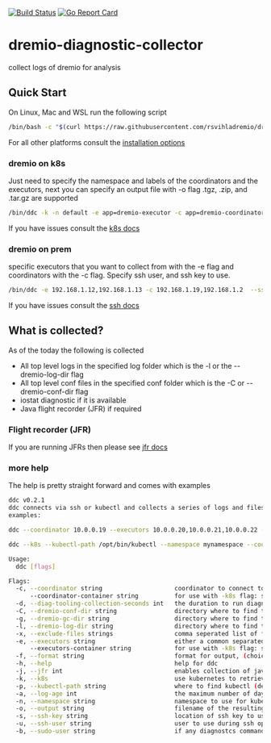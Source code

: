 [![Build Status](https://github.com/rsvihladremio/dremio-diagnostic-collector/actions/workflows/go.yml/badge.svg)](https://github.com/rsvihladremio/dremio-diagnostic-collector/actions/workflows/go.yml)
[![Go Report Card](https://goreportcard.com/badge/github.com/rsvihladremio/dremio-diagnostic-collector)](https://goreportcard.com/report/github.com/rsvihladremio/dremio-diagnostic-collector)

# dremio-diagnostic-collector

collect logs of dremio for analysis


## Quick Start

On Linux, Mac and WSL run the following script

```sh
/bin/bash -c "$(curl https://raw.githubusercontent.com/rsvihladremio/dremio-diagnostic-collector/main/script/install)"
```

For all other platforms consult the [installation options](docs/install.md)

### dremio on k8s

Just need to specify the namespace and labels of the coordinators and the executors, next you can specify an output file with -o flag
.tgz, .zip, and .tar.gz are supported

```sh
/bin/ddc -k -n default -e app=dremio-executor -c app=dremio-coordinator -o ~/Downloads/k8s-diag.tgz
```

If you have issues consult the [k8s docs](docs/k8s.md)

### dremio on prem

specific executors that you want to collect from with the -e flag and coordinators with the -c flag. Specify ssh user, and ssh key to use.

```sh
/bin/ddc -e 192.168.1.12,192.168.1.13 -c 192.168.1.19,192.168.1.2  --ssh-user ubuntu --ssh-key ~/.ssh/id_rsa -o ~/Downloads/k8s-diag.tgz
```

If you have issues consult the [ssh docs](docs/ssh.md)

## What is collected?

As of the today the following is collected

* All top level logs in the specified log folder which is the -l or the --dremio-log-dir flag
* All top level conf files in the specified conf folder which is the -C or --dremio-conf-dir flag
* iostat diagnostic if it is available
* Java flight recorder (JFR) if required

### Flight recorder (JFR)

If you are running JFRs then please see [jfr docs](docs/JFR.md)

### more help

The help is pretty straight forward and comes with examples

```sh
ddc v0.2.1
ddc connects via ssh or kubectl and collects a series of logs and files for dremio, then puts those collected files in an archive
examples:

ddc --coordinator 10.0.0.19 --executors 10.0.0.20,10.0.0.21,10.0.0.22 --ssh-key $HOME/.ssh/id_rsa_dremio --output diag.zip

ddc --k8s --kubectl-path /opt/bin/kubectl --namespace mynamespace --coordinator app=dremio-coordinator --executors app=dremio-executor --output diag.zip

Usage:
  ddc [flags]

Flags:
  -c, --coordinator string                    coordinator to connect to for collection. With ssh set a list of ip addresses separated by commas. In K8s use a label that matches to the pod(s).
      --coordinator-container string          for use with -k8s flag: sets the container name to use to retrieve logs in the coordinators (default "dremio-master-coordinator")
  -d, --diag-tooling-collection-seconds int   the duration to run diagnostic collection tools like iostat, jstack etc (default 60)
  -C, --dremio-conf-dir string                directory where to find the configuration files for kubernetes this defaults to /opt/dremio/conf and for ssh this defaults to /etc/dremio/
  -g, --dremio-gc-dir string                  directory where to find the GC logs (default "/var/log/dremio")
  -l, --dremio-log-dir string                 directory where to find the logs (default "/var/log/dremio")
  -x, --exclude-files strings                 comma seperated list of file names to exclude (default [*jfr])
  -e, --executors string                      either a common separated list or a ip range of executors nodes to connect to. With ssh set a list of ip addresses separated by commas. In K8s use a label that matches to the pod(s).
      --executors-container string            for use with -k8s flag: sets the container name to use to retrieve logs in the executors (default "dremio-executor")
  -f, --format string                         format for output, (choices are "healthcheck" (default) and "basic" (default "healthcheck")
  -h, --help                                  help for ddc
  -j, --jfr int                               enables collection of java flight recorder (jfr), time specified in seconds
  -k, --k8s                                   use kubernetes to retrieve the diagnostics instead of ssh, instead of hosts pass in labels to the --cordinator and --executors flags
  -p, --kubectl-path string                   where to find kubectl (default "kubectl")
  -a, --log-age int                           the maximum number of days to go back for log retreival (default is no filter and will retrieve all logs)
  -n, --namespace string                      namespace to use for kubernetes pods (default "default")
  -o, --output string                         filename of the resulting archived (tar) and compressed (gzip) file (default "diag.tgz")
  -s, --ssh-key string                        location of ssh key to use to login
  -u, --ssh-user string                       user to use during ssh operations to login
  -b, --sudo-user string                      if any diagnostcs commands need a sudo user (i.e. for jcmd)
```



